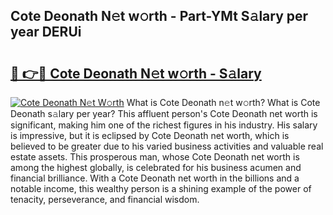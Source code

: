 ## Cote Deonath N𝚎t w𝚘rth - Part-YMt S𝚊lary per year DERUi

# <h2><a href="http://gc3vew.nevu.top/?p=Cote+Deonath">🔗 👉🔴 Cote Deonath N𝚎t w𝚘rth - S𝚊lary</a></h2>

[![Cote Deonath N𝚎t W𝚘rth](https://i.imgur.com/Oavwk0R.jpeg)](http://gc3vew.nevu.top/?p=Cote+Deonath)
What is Cote Deonath n𝚎t w𝚘rth? What is Cote Deonath s𝚊lary per year?
This affluent person's Cote Deonath net worth is significant, making him one of the richest figures in his industry. His salary is impressive, but it is eclipsed by Cote Deonath net worth, which is believed to be greater due to his varied business activities and valuable real estate assets. This prosperous man, whose Cote Deonath net worth is among the highest globally, is celebrated for his business acumen and financial brilliance. With a Cote Deonath net worth in the billions and a notable income, this wealthy person is a shining example of the power of tenacity, perseverance, and financial wisdom.
